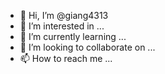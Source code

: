 - 👋 Hi, I’m @giang4313
- 👀 I’m interested in ...
- 🌱 I’m currently learning ...
- 💞️ I’m looking to collaborate on ...
- 📫 How to reach me ...

<!---
giang4313/giang4313 is a ✨ special ✨ repository because its `README.md` (this file) appears on your GitHub profile.
You can click the Preview link to take a look at your changes.
--->

